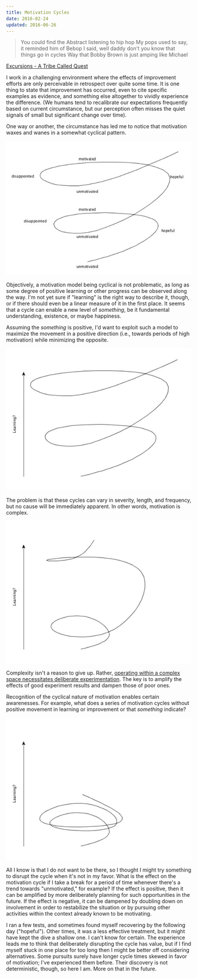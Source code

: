 ```yaml
---
title: Motivation Cycles
date: 2016-02-24
updated: 2016-06-26
---
```



>You could find the Abstract listening to hip hop
My pops used to say, it reminded him of Bebop
I said, well daddy don't you know that things go in cycles
Way that Bobby Brown is just amping like Michael

<div class="citation"><a href="https://en.wikipedia.org/wiki/The_Low_End_Theory">Excursions - A Tribe Called Quest</a></div>

I work in a challenging environment where the effects of improvement efforts are only perceivable in retrospect over quite some time. It is one thing to state that improvement has occurred, even to cite specific examples as evidence, and something else altogether to vividly experience the difference. (We humans tend to recalibrate our expectations frequently based on current circumstance, but our perception often misses the quiet signals of small but significant change over time).

<div class="pagebreak"></div>

One way or another, the circumstance has led me to notice that motivation waxes and wanes in a somewhat cyclical pattern.

![Cycles](/assets/posts/2016-02-24-motivation-cycles-00.jpg)

Objectively, a motivation model being cyclical is not problematic, as long as some degree of positive learning or other progress can be observed along the way. I'm not yet sure if "learning" is the right way to describe it, though, or if there should even be a linear measure of it in the first place. It seems that a cycle can enable a new level of *something*, be it fundamental understanding, existence, or maybe happiness.

<div class="pagebreak"></div>

Assuming the *something* is positive, I'd want to exploit such a model to maximize the movement in a positive direction (i.e., towards periods of high motivation) while minimizing the opposite.

![Cycles](/assets/posts/2016-02-24-motivation-cycles-01.jpg)

<div class="pagebreak"></div>

The problem is that these cycles can vary in severity, length, and frequency, but no cause will be immediately apparent. In other words, motivation is complex.

![Cycles](/assets/posts/2016-02-24-motivation-cycles-02.jpg)

Complexity isn't a reason to give up. Rather, [operating within a complex space necessitates deliberate experimentation](https://en.wikipedia.org/wiki/Cynefin_Framework). The key is to amplify the effects of good experiment results and dampen those of poor ones.

<div class="pagebreak"></div>

Recognition of the cyclical nature of motivation enables certain awarenesses. For example, what does a series of motivation cycles without positive movement in learning or improvement or that *something* indicate?

![Cycles](/assets/posts/2016-02-24-motivation-cycles-03.jpg)

All I know is that I do not want to be there, so I thought I might try something to disrupt the cycle when it's not in my favor. What is the effect on the motivation cycle if I take a break for a period of time whenever there's a trend towards "unmotivated," for example? If the effect is positive, then it can be amplified by more deliberately planning for such opportunities in the future. If the effect is negative, it can be dampened by doubling down on involvement in order to restabilize the situation or by pursuing other activities within the context already known to be motivating.

I ran a few tests, and sometimes found myself recovering by the following day ("hopeful"). Other times, it was a less effective treatment, but it might have kept the dive a shallow one. I can't know for certain. The experience leads me to think that deliberately disrupting the cycle has value, but if I find myself stuck in one place for too long then I might be better off considering alternatives. Some pursuits surely have longer cycle times skewed in favor of motivation; I've experienced them before. Their discovery is not deterministic, though, so here I am. More on that in the future.